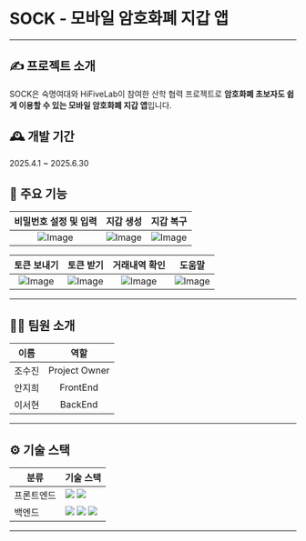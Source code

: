 # SOCK - 모바일 암호화폐 지갑 앱

---

## ✍️ 프로젝트 소개
SOCK은 숙명여대와 HiFiveLab이 참여한 산학 협력 프로젝트로 **암호화폐 초보자도 쉽게 이용할 수 있는 모바일 암호화폐 지갑 앱**입니다.


## 🕰️ 개발 기간
2025.4.1 ~ 2025.6.30


## 📌 주요 기능

|비밀번호 설정 및 입력|지갑 생성|지갑 복구|
|:-:|:-:|:-:|
|![Image](https://github.com/user-attachments/assets/8e08215d-eb61-4c4e-a251-50366e7a3caf)| ![Image](https://github.com/user-attachments/assets/093421c3-11db-4ec1-ae85-037b679296f2)| ![Image](https://github.com/user-attachments/assets/ac833cd0-425b-4816-976a-050d245e6117) 


|토큰 보내기|토큰 받기|거래내역 확인|도움말|
|:-:|:-:|:-:|:-:|
|![Image](https://github.com/user-attachments/assets/9ae57ef4-06fd-482d-902a-97f75bf7ea4a)| ![Image](https://github.com/user-attachments/assets/6eaad1fe-a019-4570-9bb5-39166989cfd6)| ![Image](https://github.com/user-attachments/assets/ce75000e-485d-4cf8-85b1-87929a6e56e6)| ![Image](https://github.com/user-attachments/assets/7751e051-bc4e-43ec-9076-bef10f7b4277)|

---

## 🧑‍💻 팀원 소개

| **이름**    | **역할**        |
|-------------|-----------------|
| 조수진      | Project Owner   |              
| 안지희      |<div align=center>FrontEnd</div>|                
| 이서현      |<div align=center>BackEnd</div>|              

---

## ⚙️ 기술 스택

<table>
  <thead>
    <tr>
      <th>분류</th>
      <th>기술 스택</th>
    </tr>
  </thead>
  <tbody>
    <tr>
      <td>프론트엔드</td>
      <td>
        <img src="https://img.shields.io/badge/React Native-61DAFB?style=flat-square&logo=React&logoColor=black"/>
        <img src="https://img.shields.io/badge/TypeScript-3178C6?style=flat&logo=typescript&logoColor=white"/>
      </td>
    </tr>
    <tr>
      <td>백엔드</td>
      <td>
        <img src="https://img.shields.io/badge/Go-00ADD8?style=flat&logo=go&logoColor=white"/>
        <img src="https://img.shields.io/badge/Rust-000000?style=flat&logo=rust&logoColor=white"/>
        <img src="https://img.shields.io/badge/SQLite-003B57?style=flat&logo=sqlite&logoColor=white"/>
      </td>
    </tr>
  </tbody>
</table>

---
